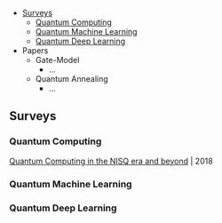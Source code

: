 * [Surveys](Surveys)
  * [Quantum Computing](Quantum-Computing)
  * [Quantum Machine Learning](Quantum-Machine-Learning)
  * [Quantum Deep Learning](Quantum-Deep-Learning)
* Papers
  * Gate-Model
    * ...
  * Quantum Annealing
    * ...

## Surveys
### Quantum Computing
[Quantum Computing in the NISQ era and beyond](https://quantum-journal.org/papers/q-2018-08-06-79/pdf/) | 2018

### Quantum Machine Learning
### Quantum Deep Learning
